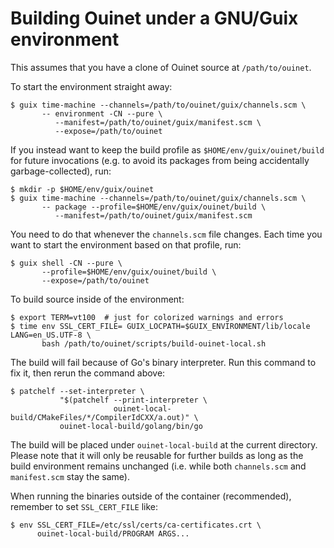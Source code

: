 # Building Ouinet under a GNU/Guix environment

This assumes that you have a clone of Ouinet source at `/path/to/ouinet`.

To start the environment straight away:

    $ guix time-machine --channels=/path/to/ouinet/guix/channels.scm \
           -- environment -CN --pure \
              --manifest=/path/to/ouinet/guix/manifest.scm \
              --expose=/path/to/ouinet

If you instead want to keep the build profile as `$HOME/env/guix/ouinet/build`
for future invocations (e.g. to avoid its packages from being accidentally
garbage-collected), run:

    $ mkdir -p $HOME/env/guix/ouinet
    $ guix time-machine --channels=/path/to/ouinet/guix/channels.scm \
           -- package --profile=$HOME/env/guix/ouinet/build \
              --manifest=/path/to/ouinet/guix/manifest.scm

You need to do that whenever the `channels.scm` file changes.  Each time you
want to start the environment based on that profile, run:

    $ guix shell -CN --pure \
           --profile=$HOME/env/guix/ouinet/build \
           --expose=/path/to/ouinet

To build source inside of the environment:

    $ export TERM=vt100  # just for colorized warnings and errors
    $ time env SSL_CERT_FILE= GUIX_LOCPATH=$GUIX_ENVIRONMENT/lib/locale LANG=en_US.UTF-8 \
           bash /path/to/ouinet/scripts/build-ouinet-local.sh

The build will fail because of Go's binary interpreter.  Run this command to
fix it, then rerun the command above:

    $ patchelf --set-interpreter \
               "$(patchelf --print-interpreter \
                           ouinet-local-build/CMakeFiles/*/CompilerIdCXX/a.out)" \
               ouinet-local-build/golang/bin/go

The build will be placed under `ouinet-local-build` at the current directory.
Please note that it will only be reusable for further builds as long as the
build environment remains unchanged (i.e. while both `channels.scm` and
`manifest.scm` stay the same).

When running the binaries outside of the container (recommended), remember to
set `SSL_CERT_FILE` like:

    $ env SSL_CERT_FILE=/etc/ssl/certs/ca-certificates.crt \
          ouinet-local-build/PROGRAM ARGS...

